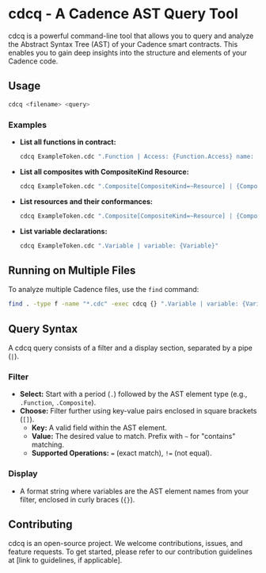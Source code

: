 # cdcq - A Cadence AST Query Tool

cdcq is a powerful command-line tool that allows you to query and analyze the Abstract Syntax Tree (AST) of your Cadence smart contracts. This enables you to gain deep insights into the structure and elements of your Cadence code.

## Usage

```bash
cdcq <filename> <query>
```

### Examples

* **List all functions in contract:**

   ```bash
   cdcq ExampleToken.cdc ".Function | Access: {Function.Access} name: {Function.Identifier}"
   ```

* **List all composites with CompositeKind Resource:**

   ```bash
   cdcq ExampleToken.cdc ".Composite[CompositeKind=~Resource] | {Composite.Identifier}"
   ```

* **List resources and their conformances:**

   ```bash
   cdcq ExampleToken.cdc ".Composite[CompositeKind=~Resource] | {Composite.Identifier} {Composite.Conformances}" 
  ```

* **List variable declarations:**

   ```bash
   cdcq ExampleToken.cdc ".Variable | variable: {Variable}"     
   ```

## Running on Multiple Files

To analyze multiple Cadence files, use the `find` command:

```bash
find . -type f -name "*.cdc" -exec cdcq {} ".Variable | variable: {Variable}" \;
```

## Query Syntax

A cdcq query consists of a filter and a display section, separated by a pipe (`|`).

### Filter

* **Select:** Start with a period (`.`) followed by the AST element type (e.g., `.Function`, `.Composite`).
* **Choose:** Filter further using key-value pairs enclosed in square brackets (`[]`).
    * **Key:** A valid field within the AST element.
    * **Value:** The desired value to match. Prefix with `~` for "contains" matching.
    * **Supported Operations:** `=` (exact match), `!=` (not equal).

### Display

* A format string where variables are the AST element names from your filter, enclosed in curly braces (`{}`).

## Contributing

cdcq is an open-source project. We welcome contributions, issues, and feature requests. To get started, please refer to our contribution guidelines at [link to guidelines, if applicable].


